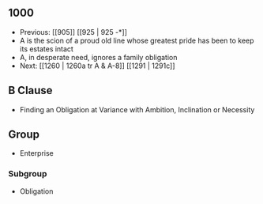 ## 1000
- Previous: [[905]] [[925 | 925 -*]] 
- A is the scion of a proud old line whose greatest pride has been to keep its estates intact
- A, in desperate need, ignores a family obligation
- Next: [[1260 | 1260a tr A &amp; A-8]] [[1291 | 1291c]] 

## B Clause
- Finding an Obligation at Variance with Ambition, Inclination or Necessity

## Group
- Enterprise

### Subgroup
- Obligation

